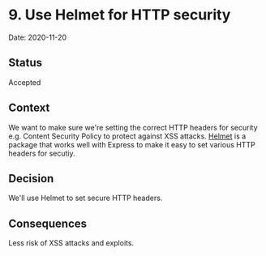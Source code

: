 # 9. Use Helmet for HTTP security

Date: 2020-11-20

## Status

Accepted

## Context

We want to make sure we're setting the correct HTTP headers for security e.g.
Content Security Policy to protect against XSS attacks.
[Helmet](https://helmetjs.github.io/) is a package that works well with Express
to make it easy to set various HTTP headers for secutiy.

## Decision

We'll use Helmet to set secure HTTP headers.

## Consequences

Less risk of XSS attacks and exploits.
